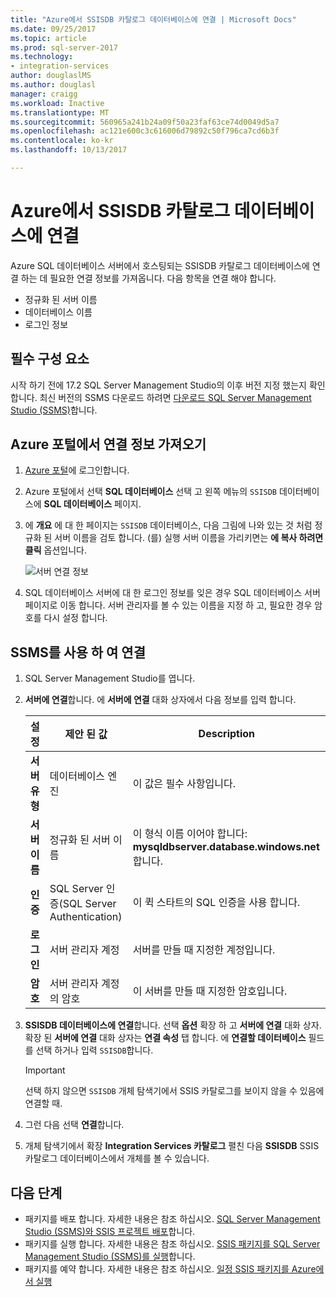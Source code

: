 ```yaml
---
title: "Azure에서 SSISDB 카탈로그 데이터베이스에 연결 | Microsoft Docs"
ms.date: 09/25/2017
ms.topic: article
ms.prod: sql-server-2017
ms.technology:
- integration-services
author: douglaslMS
ms.author: douglasl
manager: craigg
ms.workload: Inactive
ms.translationtype: MT
ms.sourcegitcommit: 560965a241b24a09f50a23faf63ce74d0049d5a7
ms.openlocfilehash: ac121e600c3c616006d79892c50f796ca7cd6b3f
ms.contentlocale: ko-kr
ms.lasthandoff: 10/13/2017

---
```

# <a name="connect-to-the-ssisdb-catalog-database-on-azure"></a>Azure에서 SSISDB 카탈로그 데이터베이스에 연결

Azure SQL 데이터베이스 서버에서 호스팅되는 SSISDB 카탈로그 데이터베이스에 연결 하는 데 필요한 연결 정보를 가져옵니다. 다음 항목을 연결 해야 합니다.
- 정규화 된 서버 이름
- 데이터베이스 이름
- 로그인 정보 

## <a name="prerequisites"></a>필수 구성 요소
시작 하기 전에 17.2 SQL Server Management Studio의 이후 버전 지정 했는지 확인 합니다. 최신 버전의 SSMS 다운로드 하려면 [다운로드 SQL Server Management Studio (SSMS)](https://docs.microsoft.com/sql/ssms/download-sql-server-management-studio-ssms)합니다.

## <a name="get-the-connection-info-from-the-azure-portal"></a>Azure 포털에서 연결 정보 가져오기
1. [Azure 포털](https://portal.azure.com/)에 로그인합니다.
2. Azure 포털에서 선택 **SQL 데이터베이스** 선택 고 왼쪽 메뉴의 `SSISDB` 데이터베이스에 **SQL 데이터베이스** 페이지. 
3. 에 **개요** 에 대 한 페이지는 `SSISDB` 데이터베이스, 다음 그림에 나와 있는 것 처럼 정규화 된 서버 이름을 검토 합니다. (를) 실행 서버 이름을 가리키면는 **에 복사 하려면 클릭** 옵션입니다.

    ![서버 연결 정보](media/ssis-azure-connect-to-catalog-database/server-name.png) 

4. SQL 데이터베이스 서버에 대 한 로그인 정보를 잊은 경우 SQL 데이터베이스 서버 페이지로 이동 합니다. 서버 관리자를 볼 수 있는 이름을 지정 하 고, 필요한 경우 암호를 다시 설정 합니다.

## <a name="connect-with-ssms"></a>SSMS를 사용 하 여 연결
1. SQL Server Management Studio를 엽니다.

2. **서버에 연결**합니다. 에 **서버에 연결** 대화 상자에서 다음 정보를 입력 합니다.

   | 설정       | 제안 된 값 | Description | 
   | ------------ | ------------------ | ------------------------------------------------- | 
   | **서버 유형** | 데이터베이스 엔진 | 이 값은 필수 사항입니다. |
   | **서버 이름** | 정규화 된 서버 이름 | 이 형식 이름 이어야 합니다: **mysqldbserver.database.windows.net**합니다. |
   | **인증** | SQL Server 인증(SQL Server Authentication) | 이 퀵 스타트의 SQL 인증을 사용 합니다. |
   | **로그인** | 서버 관리자 계정 | 서버를 만들 때 지정한 계정입니다. |
   | **암호** | 서버 관리자 계정의 암호 | 이 서버를 만들 때 지정한 암호입니다. |

3. **SSISDB 데이터베이스에 연결**합니다. 선택 **옵션** 확장 하 고 **서버에 연결** 대화 상자. 확장 된 **서버에 연결** 대화 상자는 **연결 속성** 탭 합니다. 에 **연결할 데이터베이스** 필드를 선택 하거나 입력 `SSISDB`합니다.

    > [!IMPORTANT]
    > 선택 하지 않으면 `SSISDB` 개체 탐색기에서 SSIS 카탈로그를 보이지 않을 수 있음에 연결할 때.

4. 그런 다음 선택 **연결**합니다.

5. 개체 탐색기에서 확장 **Integration Services 카탈로그** 펼친 다음 **SSISDB** SSIS 카탈로그 데이터베이스에서 개체를 볼 수 있습니다.

## <a name="next-steps"></a>다음 단계
- 패키지를 배포 합니다. 자세한 내용은 참조 하십시오. [SQL Server Management Studio (SSMS)와 SSIS 프로젝트 배포](../ssis-quickstart-deploy-ssms.md)합니다.
- 패키지를 실행 합니다. 자세한 내용은 참조 하십시오. [SSIS 패키지를 SQL Server Management Studio (SSMS)를 실행](../ssis-quickstart-run-ssms.md)합니다.
- 패키지를 예약 합니다. 자세한 내용은 참조 하십시오. [일정 SSIS 패키지를 Azure에서 실행](ssis-azure-schedule-packages.md)

